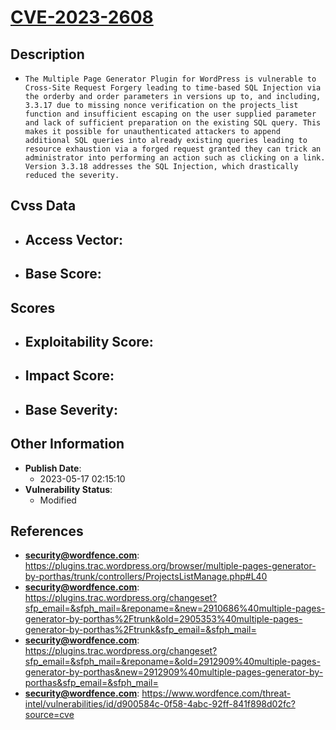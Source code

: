 
# [CVE-2023-2608](https://plugins.trac.wordpress.org/browser/multiple-pages-generator-by-porthas/trunk/controllers/ProjectsListManage.php#L40)

## Description

- `The Multiple Page Generator Plugin for WordPress is vulnerable to Cross-Site Request Forgery leading to time-based SQL Injection via the orderby and order parameters in versions up to, and including, 3.3.17 due to missing nonce verification on the projects_list function and insufficient escaping on the user supplied parameter and lack of sufficient preparation on the existing SQL query. This makes it possible for unauthenticated attackers to append additional SQL queries into already existing queries leading to resource exhaustion via a forged request granted they can trick an administrator into performing an action such as clicking on a link. Version 3.3.18 addresses the SQL Injection, which drastically reduced the severity.`

## Cvss Data

- **Access Vector**:
  - 
- **Base Score**:
  - 

## Scores

- **Exploitability Score**:
  - 
- **Impact Score**:
  - 
- **Base Severity**:
  - 

## Other Information

- **Publish Date**:
  - 2023-05-17 02:15:10
- **Vulnerability Status**:
  - Modified

## References

- **security@wordfence.com**: https://plugins.trac.wordpress.org/browser/multiple-pages-generator-by-porthas/trunk/controllers/ProjectsListManage.php#L40
- **security@wordfence.com**: https://plugins.trac.wordpress.org/changeset?sfp_email=&sfph_mail=&reponame=&new=2910686%40multiple-pages-generator-by-porthas%2Ftrunk&old=2905353%40multiple-pages-generator-by-porthas%2Ftrunk&sfp_email=&sfph_mail=
- **security@wordfence.com**: https://plugins.trac.wordpress.org/changeset?sfp_email=&sfph_mail=&reponame=&old=2912909%40multiple-pages-generator-by-porthas&new=2912909%40multiple-pages-generator-by-porthas&sfp_email=&sfph_mail=
- **security@wordfence.com**: https://www.wordfence.com/threat-intel/vulnerabilities/id/d900584c-0f58-4abc-92ff-841f898d02fc?source=cve
